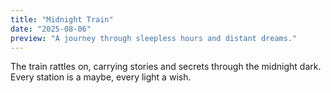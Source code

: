 ```yaml
---
title: "Midnight Train"
date: "2025-08-06"
preview: "A journey through sleepless hours and distant dreams."
---
```


The train rattles on, carrying stories and secrets through the midnight dark. Every station is a maybe, every light a wish.
